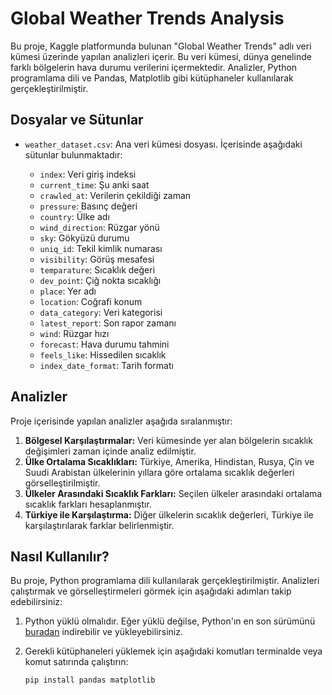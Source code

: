 # Global Weather Trends Analysis

Bu proje, Kaggle platformunda bulunan "Global Weather Trends" adlı veri kümesi üzerinde yapılan analizleri içerir. Bu veri kümesi, dünya genelinde farklı bölgelerin hava durumu verilerini içermektedir. Analizler, Python programlama dili ve Pandas, Matplotlib gibi kütüphaneler kullanılarak gerçekleştirilmiştir.

## Dosyalar ve Sütunlar

- `weather_dataset.csv`: Ana veri kümesi dosyası. İçerisinde aşağıdaki sütunlar bulunmaktadır:

    - `index`: Veri giriş indeksi
    - `current_time`: Şu anki saat
    - `crawled_at`: Verilerin çekildiği zaman
    - `pressure`: Basınç değeri
    - `country`: Ülke adı
    - `wind_direction`: Rüzgar yönü
    - `sky`: Gökyüzü durumu
    - `uniq_id`: Tekil kimlik numarası
    - `visibility`: Görüş mesafesi
    - `temparature`: Sıcaklık değeri
    - `dev_point`: Çiğ nokta sıcaklığı
    - `place`: Yer adı
    - `location`: Coğrafi konum
    - `data_category`: Veri kategorisi
    - `latest_report`: Son rapor zamanı
    - `wind`: Rüzgar hızı
    - `forecast`: Hava durumu tahmini
    - `feels_like`: Hissedilen sıcaklık
    - `index_date_format`: Tarih formatı

## Analizler

Proje içerisinde yapılan analizler aşağıda sıralanmıştır:

1. **Bölgesel Karşılaştırmalar:** Veri kümesinde yer alan bölgelerin sıcaklık değişimleri zaman içinde analiz edilmiştir.
2. **Ülke Ortalama Sıcaklıkları:** Türkiye, Amerika, Hindistan, Rusya, Çin ve Suudi Arabistan ülkelerinin yıllara göre ortalama sıcaklık değerleri görselleştirilmiştir.
3. **Ülkeler Arasındaki Sıcaklık Farkları:** Seçilen ülkeler arasındaki ortalama sıcaklık farkları hesaplanmıştır.
4. **Türkiye ile Karşılaştırma:** Diğer ülkelerin sıcaklık değerleri, Türkiye ile karşılaştırılarak farklar belirlenmiştir.

## Nasıl Kullanılır?

Bu proje, Python programlama dili kullanılarak gerçekleştirilmiştir. Analizleri çalıştırmak ve görselleştirmeleri görmek için aşağıdaki adımları takip edebilirsiniz:

1. Python yüklü olmalıdır. Eğer yüklü değilse, Python'ın en son sürümünü [buradan](https://www.python.org/downloads/) indirebilir ve yükleyebilirsiniz.

2. Gerekli kütüphaneleri yüklemek için aşağıdaki komutları terminalde veya komut satırında çalıştırın:
   
   ```bash
   pip install pandas matplotlib
